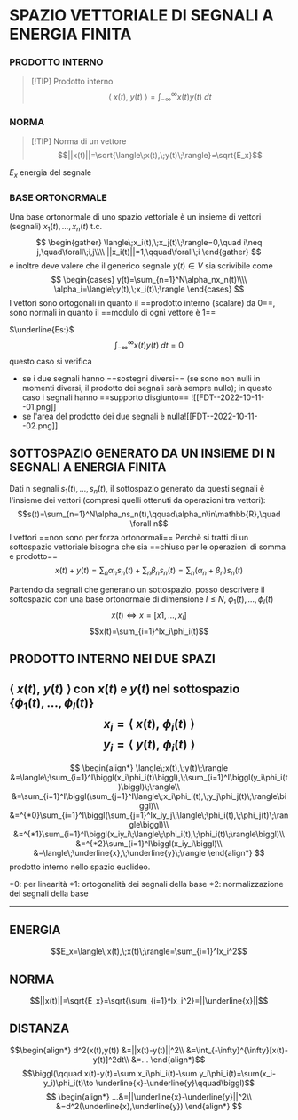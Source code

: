 # SPAZIO VETTORIALE DI SEGNALI A ENERGIA FINITA

### PRODOTTO INTERNO

>[!TIP] Prodotto interno
>$$\langle\;x(t),\;y(t)\;\rangle=\int_{-\infty}^{\infty}x(t)y(t)\;dt$$


### NORMA

>[!TIP] Norma di un vettore
$$||x(t)||=\sqrt{\langle\;x(t),\;y(t)\;\rangle}=\sqrt{E_x}$$

$E_x$ energia del segnale

### BASE ORTONORMALE
Una base ortonormale di uno spazio vettoriale è un insieme di vettori (segnali) $x_1(t),...,x_n(t)$ t.c. 
$$
\begin{gather}
\langle\;x_i(t),\;x_j(t)\;\rangle=0,\quad i\neq j,\quad\forall\;i,j\\\\
||x_i(t)||=1,\qquad\forall\;i
\end{gather}
$$ 
e inoltre deve valere che il generico segnale $y(t)\in V$ sia scrivibile come
$$
\begin{cases}
y(t)=\sum_{n=1}^N\alpha_nx_n(t)\\\\
\alpha_i=\langle\;y(t),\;x_i(t)\;\rangle
\end{cases}
$$
I vettori sono ortogonali in quanto il ==prodotto interno (scalare) da 0==, sono normali in quanto il ==modulo di ogni vettore è 1==

$\underline{Es:}$
$$\int_{-\infty}^{\infty}x(t)y(t)\;dt=0$$
questo caso si verifica
- se i due segnali hanno ==sostegni diversi== (se sono non nulli in momenti diversi, il prodotto dei segnali sarà sempre nullo); in questo caso i segnali hanno ==supporto disgiunto==
  ![[FDT--2022-10-11--01.png]]
- se l'area del prodotto dei due segnali è nulla![[FDT--2022-10-11--02.png]]

## SOTTOSPAZIO GENERATO DA UN INSIEME DI N SEGNALI A ENERGIA FINITA
Dati n segnali $s_1(t),...,s_n(t)$, il sottospazio generato da questi segnali è l'insieme dei vettori (compresi quelli ottenuti da operazioni tra vettori):
$$s(t)=\sum_{n=1}^N\alpha_ns_n(t),\qquad\alpha_n\in\mathbb{R},\quad \forall n$$
I vettori ==non sono per forza ortonormali==
Perchè si tratti di un sottospazio vettoriale bisogna che sia ==chiuso per le operazioni di somma e prodotto==
$$x(t)+y(t)=\sum_n\alpha_ns_n(t)+\sum_n\beta_ns_n(t)=\sum_n(\alpha_n+\beta_n)s_n(t)$$

Partendo da segnali che generano un sottospazio, posso descrivere il sottospazio con una base ortonormale di dimensione $I\leq N,\;\phi_1(t),...,\phi_I(t)$
$$x(t)\iff x=[x1,...,x_I]$$
$$x(t)=\sum_{i=1}^Ix_i\phi_i(t)$$

## PRODOTTO INTERNO NEI DUE SPAZI
$\langle\;x(t),\;y(t)\;\rangle$ con $x(t)$ e $y(t)$ nel sottospazio $\{\phi_1(t),...,\phi_I(t)\}$
$$x_i=\langle\;x(t),\;\phi_i(t)\;\rangle$$
$$y_i=\langle\;y(t),\;\phi_i(t)\;\rangle$$
----
$$
\begin{align*}
\langle\;x(t),\;y(t)\;\rangle
&=\langle\;\sum_{i=1}^I\biggl(x_i\phi_i(t)\biggl),\;\sum_{i=1}^I\biggl(y_i\phi_i(t)\biggl)\;\rangle\\
&=\sum_{i=1}^I\biggl(\sum_{j=1}^I\langle\;x_i\phi_i(t),\;y_j\phi_j(t)\;\rangle\biggl)\\
&=^{*0}\sum_{i=1}^I\biggl(\sum_{j=1}^Ix_iy_j\;\langle\;\phi_i(t),\;\phi_j(t)\;\rangle\biggl)\\
&=^{*1}\sum_{i=1}^I\biggl(x_iy_i\;\langle\;\phi_i(t),\;\phi_i(t)\;\rangle\biggl)\\
&=^{*2}\sum_{i=1}^I\biggl(x_iy_i\biggl)\\
&=\langle\;\underline{x},\;\underline{y}\;\rangle
\end{align*}
$$
prodotto interno nello spazio euclideo.

\*0: per linearità
\*1: ortogonalità dei segnali della base
\*2: normalizzazione dei segnali della base

----

## ENERGIA
$$E_x=\langle\;x(t),\;x(t)\;\rangle=\sum_{i=1}^Ix_i^2$$
## NORMA
$$||x(t)||=\sqrt{E_x}=\sqrt{\sum_{i=1}^Ix_i^2}=||\underline{x}||$$
## DISTANZA

$$\begin{align*}
d^2(x(t),y(t))
&=||x(t)-y(t)||^2\\
&=\int_{-\infty}^{\infty}[x(t)-y(t)]^2dt\\
&=...
\end{align*}$$
$$\biggl(\qquad x(t)-y(t)=\sum x_i\phi_i(t)-\sum y_i\phi_i(t)=\sum(x_i-y_i)\phi_i(t)\to \underline{x}-\underline{y}\qquad\biggl)$$
$$
\begin{align*}
...&=||\underline{x}-\underline{y}||^2\\
&=d^2(\underline{x},\underline{y})
\end{align*}
$$
